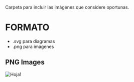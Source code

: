 Carpeta para incluir las imágenes que considere oportunas.

# FORMATO

- .svg para diagramas
- .png para imágenes

## PNG Images

![Hoja1](Hoja1.png)